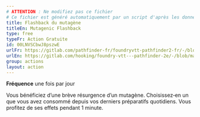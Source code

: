```yaml
---
# ATTENTION : Ne modifiez pas ce fichier
# Ce fichier est généré automatiquement par un script d'après les données du module Foundry VTT officiel et de sa traduction
title: Flashback du mutagène
titleEn: Mutagenic Flashback
type: free
typeFr: Action Gratuite
id: 00LNVSCbwJ8pszwE
urlFr: https://gitlab.com/pathfinder-fr/foundryvtt-pathfinder2-fr/-/blob/master/data/actions/00LNVSCbwJ8pszwE.htm
urlEn: https://gitlab.com/hooking/foundry-vtt---pathfinder-2e/-/blob/master/packs/data/actions.db/mutagenic-flashback.json
group: actions
layout: action
---
```

**Fréquence** une fois par jour

Vous bénéficiez d’une brève résurgence d’un mutagène. Choisissez‑en un que vous avez consommé depuis vos derniers préparatifs quotidiens. Vous profitez de ses effets pendant 1 minute.



